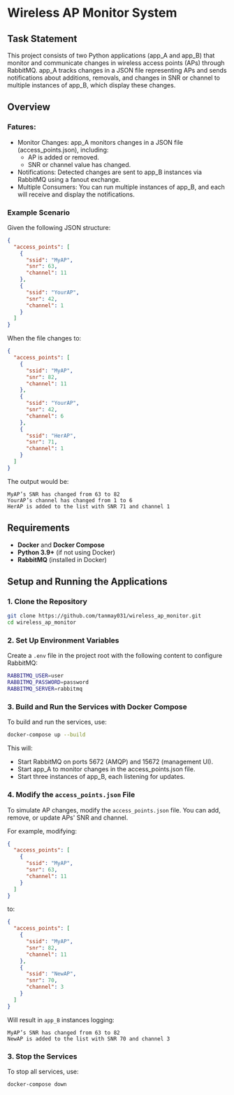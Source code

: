 
# Wireless AP Monitor System

## Task Statement

This project consists of two Python applications (app_A and app_B) that monitor and communicate changes in wireless access points (APs) through RabbitMQ. app_A tracks changes in a JSON file representing APs and sends notifications about additions, removals, and changes in SNR or channel to multiple instances of app_B, which display these changes.

## Overview
### Fatures:
- Monitor Changes: app_A monitors changes in a JSON file (access_points.json), including:
  - AP is added or removed.
  - SNR or channel value has changed.
- Notifications: Detected changes are sent to app_B instances via RabbitMQ using a fanout exchange.
- Multiple Consumers: You can run multiple instances of app_B, and each will receive and display the notifications.

### Example Scenario

Given the following JSON structure:
```json
{
  "access_points": [
    {
      "ssid": "MyAP",
      "snr": 63,
      "channel": 11
    },
    {
      "ssid": "YourAP",
      "snr": 42,
      "channel": 1
    }
  ]
}
```
When the file changes to:
```json
{
  "access_points": [
    {
      "ssid": "MyAP",
      "snr": 82,
      "channel": 11
    },
    {
      "ssid": "YourAP",
      "snr": 42,
      "channel": 6
    },
    {
      "ssid": "HerAP",
      "snr": 71,
      "channel": 1
    }
  ]
}
```

The output would be:
```
MyAP’s SNR has changed from 63 to 82
YourAP’s channel has changed from 1 to 6
HerAP is added to the list with SNR 71 and channel 1
```


## Requirements

- **Docker** and **Docker Compose**
- **Python 3.9+** (if not using Docker)
- **RabbitMQ** (installed in Docker)

## Setup and Running the Applications

### 1. Clone the Repository
```bash
git clone https://github.com/tanmay031/wireless_ap_monitor.git
cd wireless_ap_monitor
```

### 2. Set Up Environment Variables
Create a `.env` file in the project root with the following content to configure RabbitMQ:
```bash
RABBITMQ_USER=user
RABBITMQ_PASSWORD=password
RABBITMQ_SERVER=rabbitmq
```

### 3. Build and Run the Services with Docker Compose
To build and run the services, use:
```bash
docker-compose up --build
```

This will:
- Start RabbitMQ on ports 5672 (AMQP) and 15672 (management UI).
- Start app_A to monitor changes in the access_points.json file.
- Start three instances of app_B, each listening for updates.

### 4. Modify the `access_points.json` File
To simulate AP changes, modify the `access_points.json` file. You can add, remove, or update APs' SNR and channel.

For example, modifying:
```json
{
  "access_points": [
    {
      "ssid": "MyAP",
      "snr": 63,
      "channel": 11
    }
  ]
}
```
to:
```json
{
  "access_points": [
    {
      "ssid": "MyAP",
      "snr": 82,
      "channel": 11
    },
    {
      "ssid": "NewAP",
      "snr": 70,
      "channel": 3
    }
  ]
}
```
Will result in `app_B` instances logging:
```
MyAP’s SNR has changed from 63 to 82
NewAP is added to the list with SNR 70 and channel 3
```

### 3. Stop the Services
To stop all services, use:
```bash
docker-compose down
```


